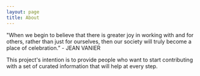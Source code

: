 ```yaml
---
layout: page
title: About
---
```


<p class="message">
  "When we begin to believe that there is greater joy in working with and for others, rather than just for ourselves, then our society will truly become a place of celebration.” - JEAN VANIER
</p>

This project's intention is to provide people who want to start contributing with a set of curated information that will help at every step.

